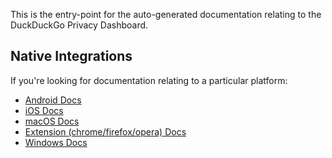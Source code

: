 This is the entry-point for the auto-generated documentation relating to the DuckDuckGo Privacy Dashboard.

## Native Integrations

If you're looking for documentation relating to a particular platform:

-   [Android Docs](modules/Android_integration.html)
-   [iOS Docs](modules/iOS_integration.html)
-   [macOS Docs](modules/macOS_integration.html)
-   [Extension (chrome/firefox/opera) Docs](modules/Browser_Extensions_integration.html)
-   [Windows Docs](modules/Windows_integration.html)
